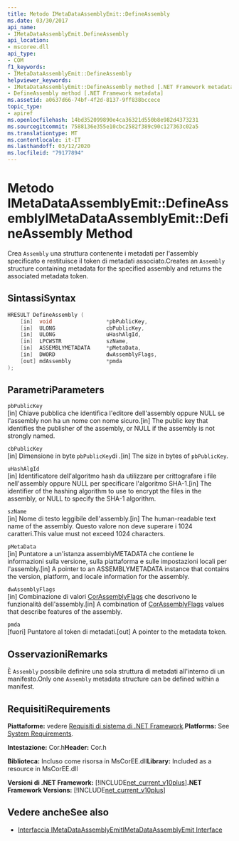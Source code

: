 ```yaml
---
title: Metodo IMetaDataAssemblyEmit::DefineAssembly
ms.date: 03/30/2017
api_name:
- IMetaDataAssemblyEmit.DefineAssembly
api_location:
- mscoree.dll
api_type:
- COM
f1_keywords:
- IMetaDataAssemblyEmit::DefineAssembly
helpviewer_keywords:
- IMetaDataAssemblyEmit::DefineAssembly method [.NET Framework metadata]
- DefineAssembly method [.NET Framework metadata]
ms.assetid: a0637d66-74bf-4f2d-8137-9ff838bccece
topic_type:
- apiref
ms.openlocfilehash: 14bd352099890e4ca36321d550b8e982d4373231
ms.sourcegitcommit: 7588136e355e10cbc2582f389c90c127363c02a5
ms.translationtype: MT
ms.contentlocale: it-IT
ms.lasthandoff: 03/12/2020
ms.locfileid: "79177894"
---
```

# <a name="imetadataassemblyemitdefineassembly-method"></a><span data-ttu-id="00230-102">Metodo IMetaDataAssemblyEmit::DefineAssembly</span><span class="sxs-lookup"><span data-stu-id="00230-102">IMetaDataAssemblyEmit::DefineAssembly Method</span></span>
<span data-ttu-id="00230-103">Crea `Assembly` una struttura contenente i metadati per l'assembly specificato e restituisce il token di metadati associato.</span><span class="sxs-lookup"><span data-stu-id="00230-103">Creates an `Assembly` structure containing metadata for the specified assembly and returns the associated metadata token.</span></span>  
  
## <a name="syntax"></a><span data-ttu-id="00230-104">Sintassi</span><span class="sxs-lookup"><span data-stu-id="00230-104">Syntax</span></span>  
  
```cpp  
HRESULT DefineAssembly (  
    [in]  void                 *pbPublicKey,  
    [in]  ULONG                cbPublicKey,  
    [in]  ULONG                uHashAlgId,  
    [in]  LPCWSTR              szName,
    [in]  ASSEMBLYMETADATA     *pMetaData,  
    [in]  DWORD                dwAssemblyFlags,  
    [out] mdAssembly           *pmda  
);  
```  
  
## <a name="parameters"></a><span data-ttu-id="00230-105">Parametri</span><span class="sxs-lookup"><span data-stu-id="00230-105">Parameters</span></span>  
 `pbPublicKey`  
 <span data-ttu-id="00230-106">[in] Chiave pubblica che identifica l'editore dell'assembly oppure NULL se l'assembly non ha un nome con nome sicuro.</span><span class="sxs-lookup"><span data-stu-id="00230-106">[in] The public key that identifies the publisher of the assembly, or NULL if the assembly is not strongly named.</span></span>  
  
 `cbPublicKey`  
 <span data-ttu-id="00230-107">[in] Dimensione in byte `pbPublicKey`di .</span><span class="sxs-lookup"><span data-stu-id="00230-107">[in] The size in bytes of `pbPublicKey`.</span></span>  
  
 `uHashAlgId`  
 <span data-ttu-id="00230-108">[in] Identificatore dell'algoritmo hash da utilizzare per crittografare i file nell'assembly oppure NULL per specificare l'algoritmo SHA-1.</span><span class="sxs-lookup"><span data-stu-id="00230-108">[in] The identifier of the hashing algorithm to use to encrypt the files in the assembly, or NULL to specify the SHA-1 algorithm.</span></span>  
  
 `szName`  
 <span data-ttu-id="00230-109">[in] Nome di testo leggibile dell'assembly.</span><span class="sxs-lookup"><span data-stu-id="00230-109">[in] The human-readable text name of the assembly.</span></span> <span data-ttu-id="00230-110">Questo valore non deve superare i 1024 caratteri.</span><span class="sxs-lookup"><span data-stu-id="00230-110">This value must not exceed 1024 characters.</span></span>  
  
 `pMetaData`  
 <span data-ttu-id="00230-111">[in] Puntatore a un'istanza assemblyMETADATA che contiene le informazioni sulla versione, sulla piattaforma e sulle impostazioni locali per l'assembly.</span><span class="sxs-lookup"><span data-stu-id="00230-111">[in] A pointer to an ASSEMBLYMETADATA instance that contains the version, platform, and locale information for the assembly.</span></span>  
  
 `dwAssemblyFlags`  
 <span data-ttu-id="00230-112">[in] Combinazione di valori [CorAssemblyFlags](../../../../docs/framework/unmanaged-api/metadata/corassemblyflags-enumeration.md) che descrivono le funzionalità dell'assembly.</span><span class="sxs-lookup"><span data-stu-id="00230-112">[in] A combination of [CorAssemblyFlags](../../../../docs/framework/unmanaged-api/metadata/corassemblyflags-enumeration.md) values that describe features of the assembly.</span></span>  
  
 `pmda`  
 <span data-ttu-id="00230-113">[fuori] Puntatore al token di metadati.</span><span class="sxs-lookup"><span data-stu-id="00230-113">[out] A pointer to the metadata token.</span></span>  
  
## <a name="remarks"></a><span data-ttu-id="00230-114">Osservazioni</span><span class="sxs-lookup"><span data-stu-id="00230-114">Remarks</span></span>  
 <span data-ttu-id="00230-115">È `Assembly` possibile definire una sola struttura di metadati all'interno di un manifesto.</span><span class="sxs-lookup"><span data-stu-id="00230-115">Only one `Assembly` metadata structure can be defined within a manifest.</span></span>  
  
## <a name="requirements"></a><span data-ttu-id="00230-116">Requisiti</span><span class="sxs-lookup"><span data-stu-id="00230-116">Requirements</span></span>  
 <span data-ttu-id="00230-117">**Piattaforme:** vedere [Requisiti di sistema di .NET Framework](../../../../docs/framework/get-started/system-requirements.md).</span><span class="sxs-lookup"><span data-stu-id="00230-117">**Platforms:** See [System Requirements](../../../../docs/framework/get-started/system-requirements.md).</span></span>  
  
 <span data-ttu-id="00230-118">**Intestazione:** Cor.h</span><span class="sxs-lookup"><span data-stu-id="00230-118">**Header:** Cor.h</span></span>  
  
 <span data-ttu-id="00230-119">**Biblioteca:** Incluso come risorsa in MsCorEE.dll</span><span class="sxs-lookup"><span data-stu-id="00230-119">**Library:** Included as a resource in MsCorEE.dll</span></span>  
  
 <span data-ttu-id="00230-120">**Versioni di .NET Framework:** [!INCLUDE[net_current_v10plus](../../../../includes/net-current-v10plus-md.md)]</span><span class="sxs-lookup"><span data-stu-id="00230-120">**.NET Framework Versions:** [!INCLUDE[net_current_v10plus](../../../../includes/net-current-v10plus-md.md)]</span></span>  
  
## <a name="see-also"></a><span data-ttu-id="00230-121">Vedere anche</span><span class="sxs-lookup"><span data-stu-id="00230-121">See also</span></span>

- [<span data-ttu-id="00230-122">Interfaccia IMetaDataAssemblyEmit</span><span class="sxs-lookup"><span data-stu-id="00230-122">IMetaDataAssemblyEmit Interface</span></span>](../../../../docs/framework/unmanaged-api/metadata/imetadataassemblyemit-interface.md)
